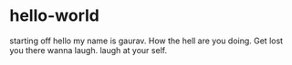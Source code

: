 # hello-world
starting off
hello my name is gaurav. How the hell are you doing. Get lost you there wanna laugh. laugh at your self.
